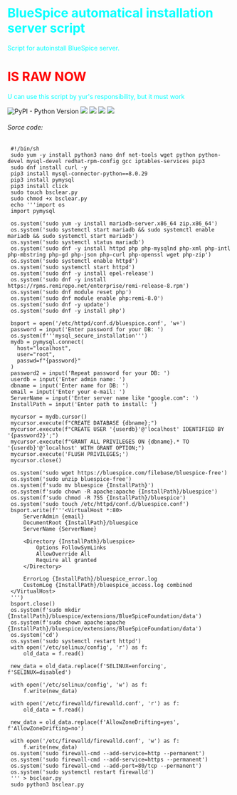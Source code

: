 <h1 style="color:cyan;">BlueSpice automatical installation server script</h1>
<a style="color:cyan">Script for autoinstall BlueSpice server.</a>
<h1 style="color:red;">IS RAW NOW</h1>  

<!DOCTYPE html>
<html>
<head>
</head>
<body>
<p {
  style="color:cyan;"
}>U can use this script by yur's responsibility, but it must work</p>
<img alt="PyPI - Python Version" src="https://img.shields.io/pypi/pyversions/Django?style=plastic">
<img src=https://img.shields.io/badge/cent%20os-002260?style=for-the-badge&logo=centos&logoColor=F0F0F0>
<img src=https://img.shields.io/badge/-Rocky%20Linux-%2310B981?style=for-the-badge&logo=rockylinux&logoColor=white>
<img src=https://img.shields.io/badge/Red%20Hat-EE0000?style=for-the-badge&logo=redhat&logoColor=white>
<img src=https://img.shields.io/badge/python-3670A0?style=for-the-badge&logo=python&logoColor=ffdd54>


</body>
</html>
<h6>Sorce code:</h6>

 ```console
  #!/bin/sh
  sudo yum -y install python3 nano dnf net-tools wget python python-devel mysql-devel redhat-rpm-config gcc iptables-services pip3
  sudo dnf install curl -y
  pip3 install mysql-connector-python==8.0.29
  pip3 install pymysql
  pip3 install click
  sudo touch bsclear.py
  sudo chmod +x bsclear.py
  echo '''import os
  import pymysql

  os.system('sudo yum -y install mariadb-server.x86_64 zip.x86_64')
  os.system('sudo systemctl start mariadb && sudo systemctl enable mariadb && sudo systemctl start mariadb')
  os.system('sudo systemctl status mariadb')
  os.system('sudo dnf -y install httpd php php-mysqlnd php-xml php-intl php-mbstring php-gd php-json php-curl php-openssl wget php-zip')
  os.system('sudo systemctl enable httpd')
  os.system('sudo systemctl start httpd')
  os.system('sudo dnf -y install epel-release')
  os.system('sudo dnf -y install https://rpms.remirepo.net/enterprise/remi-release-8.rpm')
  os.system('sudo dnf module reset php')
  os.system('sudo dnf module enable php:remi-8.0')
  os.system('sudo dnf -y update')
  os.system('sudo dnf -y install php')

  bsport = open('/etc/httpd/conf.d/bluespice.conf', 'w+')
  password = input('Enter password for your DB: ')
  os.system(f'''mysql_secure_installation''')
  mydb = pymysql.connect(
    host="localhost",
    user="root",
    passwd=f"{password}"
  )
  password2 = input('Repeat password for your DB: ')
  userdb = input('Enter admin name: ')
  dbname = input('Enter name for DB: ')
  email = input('Enter your e-mail: ')
  ServerName = input('Enter server name like "google.com": ')
  InstallPath = input('Enter path to install: ')

  mycursor = mydb.cursor()
  mycursor.execute(f"CREATE DATABASE {dbname};")
  mycursor.execute(f"CREATE USER '{userdb}'@'localhost' IDENTIFIED BY '{password2}';")
  mycursor.execute(f"GRANT ALL PRIVILEGES ON {dbname}.* TO '{userdb}'@'localhost' WITH GRANT OPTION;")
  mycursor.execute('FLUSH PRIVILEGES;')
  mycursor.close()

  os.system('sudo wget https://bluespice.com/filebase/bluespice-free')
  os.system('sudo unzip bluespice-free')
  os.system(f'sudo mv bluespice {InstallPath}')
  os.system(f'sudo chown -R apache:apache {InstallPath}/bluespice')
  os.system(f'sudo chmod -R 755 {InstallPath}/bluespice')
  os.system('sudo touch /etc/httpd/conf.d/bluespice.conf')
  bsport.write(f'''<VirtualHost *:80>
      ServerAdmin {email}
      DocumentRoot {InstallPath}/bluespice
      ServerName {ServerName}

      <Directory {InstallPath}/bluespice>
          Options FollowSymLinks
          AllowOverride All
          Require all granted
      </Directory>

      ErrorLog {InstallPath}/bluespice_error.log
      CustomLog {InstallPath}/bluespice_access.log combined
  </VirtualHost>
  ''')
  bsport.close()
  os.system(f'sudo mkdir {InstallPath}/bluespice/extensions/BlueSpiceFoundation/data')
  os.system(f'sudo chown apache:apache {InstallPath}/bluespice/extensions/BlueSpiceFoundation/data')
  os.system('cd')
  os.system('sudo systemctl restart httpd')
  with open('/etc/selinux/config', 'r') as f:
      old_data = f.read()

  new_data = old_data.replace(f'SELINUX=enforcing', f'SELINUX=disabled')

  with open('/etc/selinux/config', 'w') as f:
      f.write(new_data)

  with open('/etc/firewalld/firewalld.conf', 'r') as f:
      old_data = f.read()

  new_data = old_data.replace(f'AllowZoneDrifting=yes', f'AllowZoneDrifting=no')

  with open('/etc/firewalld/firewalld.conf', 'w') as f:
      f.write(new_data)
  os.system('sudo firewall-cmd --add-service=http --permanent')
  os.system('sudo firewall-cmd --add-service=https --permanent')
  os.system('sudo firewall-cmd --add-port=80/tcp --permanent')
  os.system('sudo systemctl restart firewalld')
  ''' > bsclear.py
  sudo python3 bsclear.py

 ```
